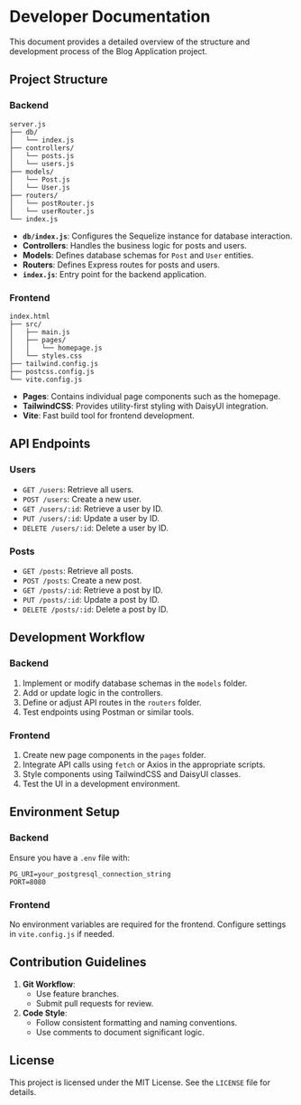 # Developer Documentation

This document provides a detailed overview of the structure and development process of the Blog Application project.

## Project Structure

### Backend

```
server.js
├── db/
│   └── index.js
├── controllers/
│   └── posts.js
│   └── users.js
├── models/
│   └── Post.js
│   └── User.js
├── routers/
│   └── postRouter.js
│   └── userRouter.js
└── index.js
```

- **`db/index.js`**: Configures the Sequelize instance for database interaction.
- **Controllers**: Handles the business logic for posts and users.
- **Models**: Defines database schemas for `Post` and `User` entities.
- **Routers**: Defines Express routes for posts and users.
- **`index.js`**: Entry point for the backend application.

### Frontend

```
index.html
├── src/
│   ├── main.js
│   ├── pages/
│   │   └── homepage.js
│   └── styles.css
├── tailwind.config.js
├── postcss.config.js
└── vite.config.js
```

- **Pages**: Contains individual page components such as the homepage.
- **TailwindCSS**: Provides utility-first styling with DaisyUI integration.
- **Vite**: Fast build tool for frontend development.

## API Endpoints

### Users

- `GET /users`: Retrieve all users.
- `POST /users`: Create a new user.
- `GET /users/:id`: Retrieve a user by ID.
- `PUT /users/:id`: Update a user by ID.
- `DELETE /users/:id`: Delete a user by ID.

### Posts

- `GET /posts`: Retrieve all posts.
- `POST /posts`: Create a new post.
- `GET /posts/:id`: Retrieve a post by ID.
- `PUT /posts/:id`: Update a post by ID.
- `DELETE /posts/:id`: Delete a post by ID.

## Development Workflow

### Backend

1. Implement or modify database schemas in the `models` folder.
2. Add or update logic in the controllers.
3. Define or adjust API routes in the `routers` folder.
4. Test endpoints using Postman or similar tools.

### Frontend

1. Create new page components in the `pages` folder.
2. Integrate API calls using `fetch` or Axios in the appropriate scripts.
3. Style components using TailwindCSS and DaisyUI classes.
4. Test the UI in a development environment.

## Environment Setup

### Backend

Ensure you have a `.env` file with:

```env
PG_URI=your_postgresql_connection_string
PORT=8080
```

### Frontend

No environment variables are required for the frontend. Configure settings in `vite.config.js` if needed.

## Contribution Guidelines

1. **Git Workflow**:
   - Use feature branches.
   - Submit pull requests for review.
2. **Code Style**:
   - Follow consistent formatting and naming conventions.
   - Use comments to document significant logic.

## License

This project is licensed under the MIT License. See the `LICENSE` file for details.
